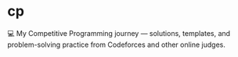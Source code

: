 # cp
💻 My Competitive Programming journey — solutions, templates, and problem-solving practice from Codeforces and other online judges.
